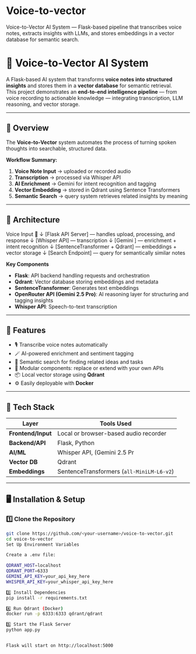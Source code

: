# Voice-to-vector
Voice-to-Vector AI System — Flask-based pipeline that transcribes voice notes, extracts insights with LLMs, and stores embeddings in a vector database for semantic search.
# 🧠 Voice-to-Vector AI System

A Flask-based AI system that transforms **voice notes into structured insights** and stores them in a **vector database** for semantic retrieval.  
This project demonstrates an **end-to-end intelligence pipeline** — from voice recording to actionable knowledge — integrating transcription, LLM reasoning, and vector storage.

---

## 🚀 Overview

The **Voice-to-Vector** system automates the process of turning spoken thoughts into searchable, structured data.

**Workflow Summary:**
1. **Voice Note Input** → uploaded or recorded audio
2. **Transcription** → processed via Whisper API
3. **AI Enrichment** → Gemini for intent recognition and tagging
4. **Vector Embedding** → stored in Qdrant using Sentence Transformers
5. **Semantic Search** → query system retrieves related insights by meaning

---

## 🧩 Architecture

Voice Input 🎤
↓
[Flask API Server] — handles upload, processing, and response
↓
[Whisper API] — transcription
↓
[Gemini ] — enrichment + intent recognition
↓
[SentenceTransformer + Qdrant] — embeddings + vector storage
↓
[Search Endpoint] — query for semantically similar notes


**Key Components**
- **Flask**: API backend handling requests and orchestration  
- **Qdrant**: Vector database storing embeddings and metadata  
- **SentenceTransformer**: Generates text embeddings  
- **OpenRouter API (Gemini 2.5 Pro)**: AI reasoning layer for structuring and tagging insights  
- **Whisper API**: Speech-to-text transcription  


---

## 🧠 Features

- 🎙️ Transcribe voice notes automatically  
- 🪄 AI-powered enrichment and sentiment tagging  
- 🔎 Semantic search for finding related ideas and tasks  
- 🧱 Modular components: replace or extend with your own APIs  
- 📦 Local vector storage using **Qdrant**  
- ⚙️ Easily deployable with **Docker**  

---

## 🧰 Tech Stack

| Layer | Tools Used |
|-------|-------------|
| **Frontend/Input** | Local or browser-based audio recorder |
| **Backend/API** | Flask, Python |
| **AI/ML** | Whisper API, (Gemini 2.5 Pr |
| **Vector DB** | Qdrant |
| **Embeddings** | SentenceTransformers (`all-MiniLM-L6-v2`) |

---

## 🖥️ Installation & Setup

### 1️⃣ Clone the Repository
```bash
git clone https://github.com/<your-username>/voice-to-vector.git
cd voice-to-vector
Set Up Environment Variables

Create a .env file:

QDRANT_HOST=localhost
QDRANT_PORT=6333
GEMINI_API_KEY=your_api_key_here
WHISPER_API_KEY=your_whisper_api_key_here

3️⃣ Install Dependencies
pip install -r requirements.txt

4️⃣ Run Qdrant (Docker)
docker run -p 6333:6333 qdrant/qdrant

5️⃣ Start the Flask Server
python app.py


Flask will start on http://localhost:5000
